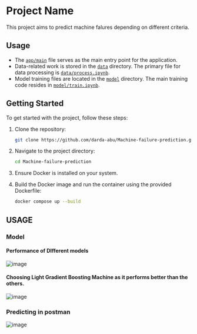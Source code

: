 # Project Name

This project aims to predict machine falures depending on different criteria.

## Usage

- The [`app/main`](app/main) file serves as the main entry point for the application.
- Data-related work is stored in the [`data`](data) directory. The primary file for data processing is [`data/process.ipynb`](data/process.ipynb).
- Model training files are located in the [`model`](model) directory. The main training code resides in [`model/train.ipynb`](model/train.ipynb).

## Getting Started

To get started with the project, follow these steps:

1. Clone the repository:

    ```bash
    git clone https://github.com/darda-abu/Machine-failure-prediction.git
    ```

2. Navigate to the project directory:

    ```bash
    cd Machine-failure-prediction
    ```

3. Ensure Docker is installed on your system.

4. Build the Docker image and run the container using the provided Dockerfile:

    ```bash
    docker compose up --build
    ```

## USAGE

### Model 
#### Performance of DIfferent models
![image](https://github.com/darda-abu/Machine-failure-prediction/assets/167751588/35940227-e331-4269-8be9-b99332a11055)

#### Choosing Light Gradient Boosting Machine as it performs better than the others.
![image](https://github.com/darda-abu/Machine-failure-prediction/assets/167751588/befd5e2a-5581-450a-8249-e47996a36ac5)

### Predicting in postman
![image](https://github.com/darda-abu/Machine-failure-prediction/assets/167751588/56fe203e-957c-4662-a576-cac42e86d2d7)



